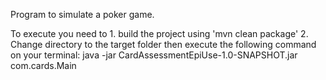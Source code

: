 Program to simulate a poker game. 

To execute you need to 1. build the project using 'mvn clean package' 2. Change directory to the target folder then execute the following command on your terminal: java -jar CardAssessmentEpiUse-1.0-SNAPSHOT.jar com.cards.Main
